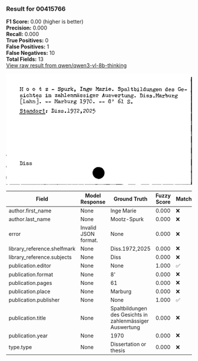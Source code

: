 ### Result for 00415766
**F1 Score:** 0.00 (higher is better)<br>**Precision:** 0.000<br>**Recall:** 0.000<br>**True Positives:** 0<br>**False Positives:** 1<br>**False Negatives:** 10<br>**Total Fields:** 13<br>[View raw result from qwen/qwen3-vl-8b-thinking](https://github.com/RISE-UNIBAS/humanities_data_benchmark/blob/main/results/2025-10-17/T0247/request_T0247_00415766.json)

<img src="https://github.com/RISE-UNIBAS/humanities_data_benchmark/blob/main/benchmarks/zettelkatalog/images/00415766.jpg?raw=true" alt="00415766" width="600px">

| Field | Model Response | Ground Truth | Fuzzy Score | Match |
|-------|----------------|--------------|-------------|-------|
| author.first_name | None | Inge Marie | 0.000 | ❌ |
| author.last_name | None | Mootz-Spurk | 0.000 | ❌ |
| error | Invalid JSON format. | None | 0.000 | ❌ |
| library_reference.shelfmark | None | Diss.1972,2025 | 0.000 | ❌ |
| library_reference.subjects | None | Diss | 0.000 | ❌ |
| publication.editor | None | None | 1.000 | ✅ |
| publication.format | None | 8' | 0.000 | ❌ |
| publication.pages | None | 61 | 0.000 | ❌ |
| publication.place | None | Marburg | 0.000 | ❌ |
| publication.publisher | None | None | 1.000 | ✅ |
| publication.title | None | Spaltbildungen des Gesichts in zahlenmässiger Auswertung | 0.000 | ❌ |
| publication.year | None | 1970 | 0.000 | ❌ |
| type.type | None | Dissertation or thesis | 0.000 | ❌ |
